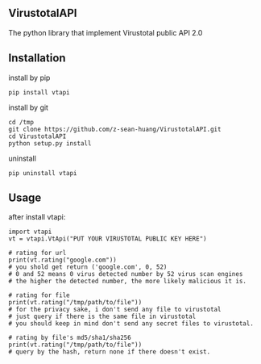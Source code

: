 VirustotalAPI
-------------
The python library that implement Virustotal public API 2.0


Installation
------------
install by pip

    pip install vtapi

install by git

    cd /tmp
    git clone https://github.com/z-sean-huang/VirustotalAPI.git
    cd VirustotalAPI
    python setup.py install

uninstall

    pip uninstall vtapi


Usage
-----
after install vtapi:

    import vtapi
    vt = vtapi.VtApi("PUT YOUR VIRUSTOTAL PUBLIC KEY HERE")
    
    # rating for url
    print(vt.rating("google.com"))
    # you shold get return ('google.com', 0, 52)
    # 0 and 52 means 0 virus detected number by 52 virus scan engines
    # the higher the detected number, the more likely malicious it is.
    
    # rating for file
    print(vt.rating("/tmp/path/to/file"))
    # for the privacy sake, i don't send any file to virustotal
    # just query if there is the same file in virustotal
    # you should keep in mind don't send any secret files to virustotal.
    
    # rating by file's md5/sha1/sha256
    print(vt.rating("/tmp/path/to/file"))
    # query by the hash, return none if there doesn't exist.
